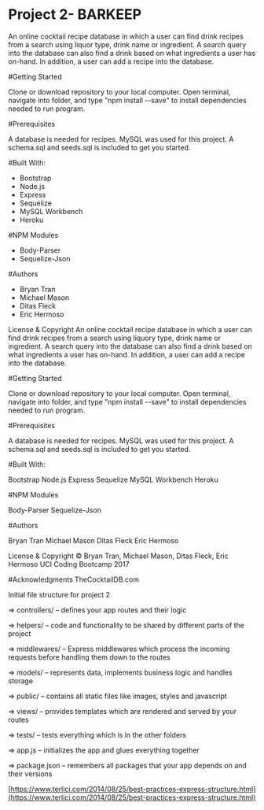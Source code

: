 # Project 2- BARKEEP

An online cocktail recipe database in which a user can find drink recipes from a search using liquor type, drink name or ingredient.
A search query into the database can also find a drink based on what ingredients a user has on-hand.  In addition, a user can add a recipe into the database.

#Getting Started

Clone or download repository to your local computer.  Open terminal, navigate into folder, and type  "npm install --save" to install dependencies needed to run program.

#Prerequisites

A database is needed for recipes.  MySQL was used for this project.
A schema.sql and seeds.sql is included to get you started.


#Built With:

- Bootstrap
- Node.js
- Express
- Sequelize
- MySQL Workbench
- Heroku

#NPM Modules

- Body-Parser
- Sequelize-Json

#Authors

- Bryan Tran
- Michael Mason
- Ditas Fleck
- Eric Hermoso

License & Copyright
An online cocktail recipe database in which a user can find drink recipes from a search using liquory type, drink name or ingredient.
A search query into the database can also find a drink based on what ingredients a user has on-hand.  In addition, a user can add a recipe into the database.

#Getting Started

Clone or download repository to your local computer.  Open terminal, navigate into folder, and type  "npm install --save" to install dependencies needed to run program.

#Prerequisites

A database is needed for recipes.  MySQL was used for this project.
A schema.sql and seeds.sql is included to get you started.


#Built With:

Bootstrap
Node.js
Express
Sequelize
MySQL Workbench
Heroku

#NPM Modules

Body-Parser
Sequelize-Json

#Authors

Bryan Tran
Michael Mason
Ditas Fleck
Eric Hermoso

License & Copyright
© Bryan Tran, Michael Mason, Ditas Fleck, Eric Hermoso UCI Coding Bootcamp 2017

#Acknowledgments
TheCocktailDB.com



Initial file structure for project 2

=> controllers/ – defines your app routes and their logic

=> helpers/ – code and functionality to be shared by different parts of the project

=> middlewares/ – Express middlewares which process the incoming requests before handling them down to the routes

=> models/ – represents data, implements business logic and handles storage

=> public/ – contains all static files like images, styles and javascript

=> views/ – provides templates which are rendered and served by your routes

=> tests/ – tests everything which is in the other folders

=> app.js – initializes the app and glues everything together

=> package.json – remembers all packages that your app depends on and their versions

[https://www.terlici.com/2014/08/25/best-practices-express-structure.html](https://www.terlici.com/2014/08/25/best-practices-express-structure.html)
